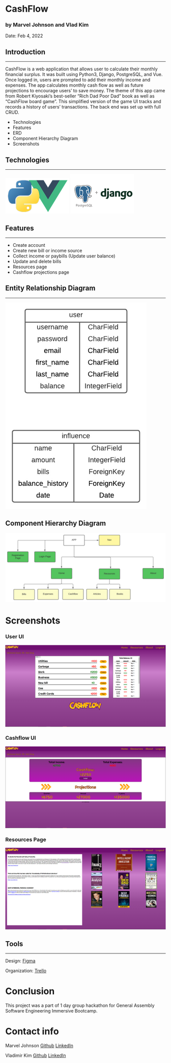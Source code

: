 # CashFlow
### by Marvel Johnson and Vlad Kim
Date: Feb 4, 2022

## Introduction
____________

  

CashFlow is a web application that allows user to calculate their monthly financial surplus. It was built using Python3, Django, PostgreSQL, and Vue. Once logged in, users are prompted to add their monthly income and expenses. The app calculates monthly cash flow as well as future projections to encourage users’ to save money. The theme of this app came from Robert Kiyosaki’s best-seller “Rich Dad Poor Dad” book as well as “CashFlow board game”. This simplified version of the game UI tracks and records a history of users’ transactions. The back end was set up with full CRUD.




* Technologies
* Features
* ERD
* Component Hierarchy Diagram
* Screenshots



## Technologies
_____________

![](./cashflow/client/public/1_9JPzJJ6ttsezVnWrrSh2bw.png)
![](./cashflow/client/public/1_bWE-II6fsnV7my9vWLoyxQ.png)


## Features
____
* Create account
* Create new bill or income source
* Collect income or paybills (Update user balance)
* Update and delete bills
* Resources page 
* Cashflow projections page

## Entity Relationship Diagram
_____
![](./cashflow/client/public/erd.jpeg)


## Component Hierarchy Diagram
![](./cashflow/client/public/chd.jpeg)


# Screenshots

### User UI

![](./cashflow/client/public/main.png)

### Cashflow UI

![](./cashflow/client/public/cashflow.png)

### Resources Page

![](./cashflow/client/public/resources.png)



## Tools
____

Design: [Figma](https://www.figma.com/file/NrqKCiDZGDnoD6MxyVzyCL/Cashflow-Screen?node-id=0%3A1)

Organization: [Trello](https://trello.com/b/cC4oqQWh/u4hackathon)


# Conclusion

This project was a part of 1 day group hackathon for General Assembly Software Engineering Immersive Bootcamp.



# Contact info

Marvel Johnson [Github](https://github.com/MarvJohnson) 
[LinkedIn](https://www.linkedin.com/in/marvel-johnson/)

Vladimir Kim [Github](https://github.com/vladkim91)
[LinkedIn](https://www.linkedin.com/in/vladimir-akim/)
